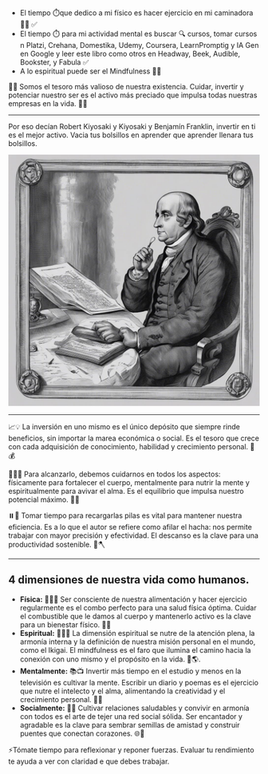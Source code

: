 - El tiempo ⏱️que dedico a mi físico es hacer ejercicio en mi caminadora 🏃🏽 ✅
- El tiempo ⏱️ para mi actividad mental es buscar 🔍 cursos, tomar cursos n Platzi, Crehana, Domestika, Udemy, Coursera, LearnPromptig y IA Gen en Google y leer este libro como otros en Headway, Beek, Audible, Bookster, y Fabula ✅
- A lo espiritual puede ser el Mindfulness 🧘🏽

🌟🧠 Somos el tesoro más valioso de nuestra existencia. Cuidar, invertir y potenciar nuestro ser es el activo más preciado que impulsa todas nuestras empresas en la vida. 💪💎

---

Por eso decían Robert Kiyosaki y Kiyosaki y Benjamín Franklin, invertir en ti es el mejor activo. Vacia tus bolsillos en aprender que aprender llenara tus bolsillos. 

![BenjaminFranklin.jpg](BenjaminFranklin.jpg)

---

📈💡 La inversión en uno mismo es el único depósito que siempre rinde beneficios, sin importar la marea económica o social. Es el tesoro que crece con cada adquisición de conocimiento, habilidad y crecimiento personal. 🌟💰

💪🧠🌟 Para alcanzarlo, debemos cuidarnos en todos los aspectos: físicamente para fortalecer el cuerpo, mentalmente para nutrir la mente y espiritualmente para avivar el alma. Es el equilibrio que impulsa nuestro potencial máximo. 🌿✨

⏸️🔋 Tomar tiempo para recargarlas pilas  es vital para mantener nuestra eficiencia. 
Es a lo que el autor se refiere como afilar el hacha: nos permite trabajar con mayor precisión y efectividad. El descanso es la clave para una productividad sostenible. 🌟🪓

---
## 4 dimensiones de nuestra vida como humanos. 

- **Física:** 🥦🏋️‍♀️ Ser consciente de nuestra alimentación y hacer ejercicio regularmente es el combo perfecto para una salud física óptima. Cuidar el combustible que le damos al cuerpo y mantenerlo activo es la clave para un bienestar físico. 💪🍏
- **Espiritual:** 🧘‍♂️🌿 La dimensión espiritual se nutre de la atención plena, la armonía interna y la definición de nuestra misión personal en el mundo, como el Ikigai. El mindfulness es el faro que ilumina el camino hacia la conexión con uno mismo y el propósito en la vida. 🌟🌎. 
- **Mentalmente:** 📚📺 Invertir más tiempo en el estudio y menos en la televisión es cultivar la mente. Escribir un diario y poemas es el ejercicio que nutre el intelecto y el alma, alimentando la creatividad y el crecimiento personal. 🌟📖
- **Socialmente:** 🤝✨ Cultivar relaciones saludables y convivir en armonía con todos es el arte de tejer una red social sólida. Ser encantador y agradable es la clave para sembrar semillas de amistad y construir puentes que conectan corazones. 🌐💖

⚡Tómate tiempo  para reflexionar y reponer fuerzas. Evaluar tu rendimiento te ayuda a ver con claridad e que debes trabajar. 




